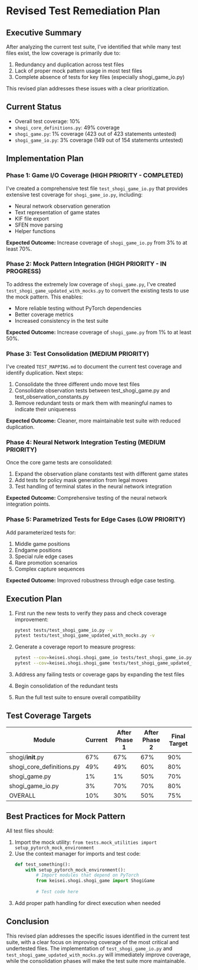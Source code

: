 # Revised Test Remediation Plan

## Executive Summary

After analyzing the current test suite, I've identified that while many test files exist, the low coverage is primarily due to:

1. Redundancy and duplication across test files
2. Lack of proper mock pattern usage in most test files
3. Complete absence of tests for key files (especially shogi_game_io.py)

This revised plan addresses these issues with a clear prioritization.

## Current Status

- Overall test coverage: 10%
- `shogi_core_definitions.py`: 49% coverage
- `shogi_game.py`: 1% coverage (423 out of 423 statements untested)
- `shogi_game_io.py`: 3% coverage (149 out of 154 statements untested)

## Implementation Plan

### Phase 1: Game I/O Coverage (HIGH PRIORITY - COMPLETED)

I've created a comprehensive test file `test_shogi_game_io.py` that provides extensive test coverage for `shogi_game_io.py`, including:

- Neural network observation generation
- Text representation of game states
- KIF file export
- SFEN move parsing
- Helper functions

**Expected Outcome:** Increase coverage of `shogi_game_io.py` from 3% to at least 70%.

### Phase 2: Mock Pattern Integration (HIGH PRIORITY - IN PROGRESS)

To address the extremely low coverage of `shogi_game.py`, I've created `test_shogi_game_updated_with_mocks.py` to convert the existing tests to use the mock pattern. This enables:

- More reliable testing without PyTorch dependencies
- Better coverage metrics
- Increased consistency in the test suite

**Expected Outcome:** Increase coverage of `shogi_game.py` from 1% to at least 50%.

### Phase 3: Test Consolidation (MEDIUM PRIORITY)

I've created `TEST_MAPPING.md` to document the current test coverage and identify duplication. Next steps:

1. Consolidate the three different undo move test files
2. Consolidate observation tests between test_shogi_game.py and test_observation_constants.py
3. Remove redundant tests or mark them with meaningful names to indicate their uniqueness

**Expected Outcome:** Cleaner, more maintainable test suite with reduced duplication.

### Phase 4: Neural Network Integration Testing (MEDIUM PRIORITY)

Once the core game tests are consolidated:

1. Expand the observation plane constants test with different game states
2. Add tests for policy mask generation from legal moves
3. Test handling of terminal states in the neural network integration

**Expected Outcome:** Comprehensive testing of the neural network integration points.

### Phase 5: Parametrized Tests for Edge Cases (LOW PRIORITY)

Add parameterized tests for:

1. Middle game positions
2. Endgame positions
3. Special rule edge cases
4. Rare promotion scenarios
5. Complex capture sequences

**Expected Outcome:** Improved robustness through edge case testing.

## Execution Plan

1. First run the new tests to verify they pass and check coverage improvement:
   ```bash
   pytest tests/test_shogi_game_io.py -v
   pytest tests/test_shogi_game_updated_with_mocks.py -v
   ```

2. Generate a coverage report to measure progress:
   ```bash
   pytest --cov=keisei.shogi.shogi_game_io tests/test_shogi_game_io.py
   pytest --cov=keisei.shogi.shogi_game tests/test_shogi_game_updated_with_mocks.py
   ```

3. Address any failing tests or coverage gaps by expanding the test files

4. Begin consolidation of the redundant tests

5. Run the full test suite to ensure overall compatibility

## Test Coverage Targets

| Module                      | Current | After Phase 1 | After Phase 2 | Final Target |
|-----------------------------|---------|--------------|--------------|--------------|
| shogi/__init__.py           | 67%     | 67%          | 67%          | 90%          |
| shogi_core_definitions.py   | 49%     | 49%          | 60%          | 80%          |
| shogi_game.py               | 1%      | 1%           | 50%          | 70%          |
| shogi_game_io.py            | 3%      | 70%          | 70%          | 80%          |
| OVERALL                     | 10%     | 30%          | 50%          | 75%          |

## Best Practices for Mock Pattern

All test files should:

1. Import the mock utility: `from tests.mock_utilities import setup_pytorch_mock_environment`
2. Use the context manager for imports and test code:
   ```python
   def test_something():
       with setup_pytorch_mock_environment():
           # Import modules that depend on PyTorch
           from keisei.shogi.shogi_game import ShogiGame
           
           # Test code here
   ```
3. Add proper path handling for direct execution when needed

## Conclusion

This revised plan addresses the specific issues identified in the current test suite, with a clear focus on improving coverage of the most critical and undertested files. The implementation of `test_shogi_game_io.py` and `test_shogi_game_updated_with_mocks.py` will immediately improve coverage, while the consolidation phases will make the test suite more maintainable.

